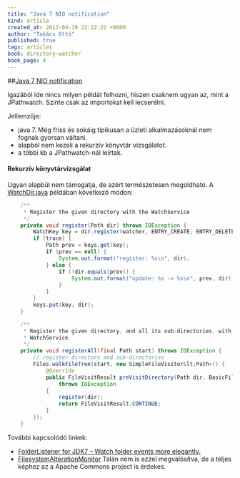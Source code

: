 ```yaml
---
title: "Java 7 NIO notification"
kind: article
created_at: 2012-04-19 22:22:22 +0000
author: "Takács Ottó"
published: true
tags: articles
book: directory-watcher
book_page: 4
---
```

##[Java 7 NIO notification](http://docs.oracle.com/javase/tutorial/essential/io/notification.html)

Igazából ide nincs milyen példát felhozni, hiszen csaknem ugyan az, mint a JPathwatch. Szinte csak az importokat kell lecserélni.

Jellemzője:

- java 7. Még friss és sokáig tipikusan a üzleti alkalmazásoknál nem fognak gyorsan váltani.
- alapból nem kezeli a rekurzív könyvtár vizsgálatot.
- a többi kb a JPathwatch-nál leírtak.

#### Rekurzív könyvtárvizsgálat

Ugyan alapbül nem támogatja, de azért természetesen megoldható. A [WatchDir.java](http://docs.oracle.com/javase/tutorial/essential/io/examples/WatchDir.java) példában következő módon:

~~~java
    /**
     * Register the given directory with the WatchService
     */
    private void register(Path dir) throws IOException {
        WatchKey key = dir.register(watcher, ENTRY_CREATE, ENTRY_DELETE, ENTRY_MODIFY);
        if (trace) {
            Path prev = keys.get(key);
            if (prev == null) {
                System.out.format("register: %s\n", dir);
            } else {
                if (!dir.equals(prev)) {
                    System.out.format("update: %s -> %s\n", prev, dir);
                }
            }
        }
        keys.put(key, dir);
    }

    /**
     * Register the given directory, and all its sub-directories, with the
     * WatchService.
     */
    private void registerAll(final Path start) throws IOException {
        // register directory and sub-directories
        Files.walkFileTree(start, new SimpleFileVisitor&lt;Path>() {
            @Override
            public FileVisitResult preVisitDirectory(Path dir, BasicFileAttributes attrs)
                throws IOException
            {
                register(dir);
                return FileVisitResult.CONTINUE;
            }
        });
    }
~~~

További kapcsolódó linkek:

- [FolderListener for JDK7 – Watch folder events more elegantly.](http://whiteboardjunkie.wordpress.com/2012/01/26/folderlistener-for-jdk7-watch-folder-events-more-elegantly/)
- [FilesystemAlterationMonitor](http://commons.apache.org/jci/commons-jci-fam/index.html) Talán nem is ezzel megvalósítva, de a teljes képhez az a Apache Commons project is érdekes.
